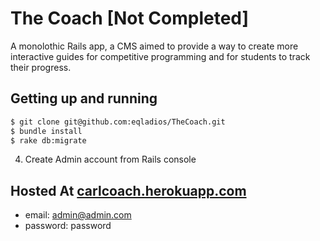 # The Coach [Not Completed]
A monolothic Rails app, a CMS aimed to provide a way to create more interactive guides for competitive programming and for students to track their progress. 

## Getting up and running

```sh
$ git clone git@github.com:eqladios/TheCoach.git
$ bundle install
$ rake db:migrate
```
4.  Create Admin account from Rails console

## Hosted At [carlcoach.herokuapp.com](https://carlcoach.herokuapp.com)
+ email: admin@admin.com
+ password: password

